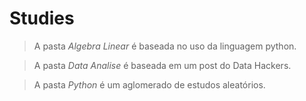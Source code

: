 # Studies
> A pasta *Algebra Linear* é baseada no uso da linguagem python.


> A pasta *Data Analise* é baseada em um post do Data Hackers.


> A pasta *Python* é um aglomerado de estudos aleatórios.

